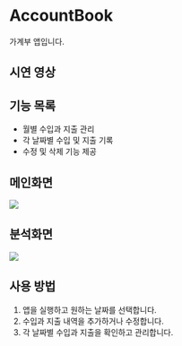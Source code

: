 # AccountBook

가계부 앱입니다.
## 시연 영상


## 기능 목록

- 월별 수입과 지출 관리
- 각 날짜별 수입 및 지출 기록
- 수정 및 삭제 기능 제공

## 메인화면

<img src="https://github.com/hs-1971431-chaesuhyun/AccountBook/assets/63581424/c0314c88-0255-427d-b702-cdb0da5c06c2" style="max-width:50%;">


## 분석화면

![](https://github.com/hs-1971431-chaesuhyun/AccountBook/assets/63581424/ad4767b6-f989-4e02-8147-185459c0ecc8)

## 사용 방법

1. 앱을 실행하고 원하는 날짜를 선택합니다.
2. 수입과 지출 내역을 추가하거나 수정합니다.
3. 각 날짜별 수입과 지출을 확인하고 관리합니다.



